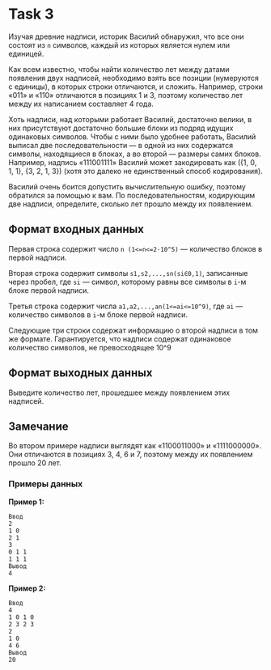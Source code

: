 # Task 3

Изучая древние надписи, историк Василий обнаружил, что все они состоят из `n` символов, каждый из которых является нулем или единицей.

Как всем известно, чтобы найти количество лет между датами появления двух надписей, необходимо взять все позиции (нумеруются с единицы), в которых строки отличаются, и сложить. Например, строки «011» и «110» отличаются в позициях 1 и 3, поэтому количество лет между их написанием составляет 4 года.

Хоть надписи, над которыми работает Василий, достаточно велики, в них присутствуют достаточно большие блоки из подряд идущих одинаковых символов. Чтобы с ними было удобнее работать, Василий выписал две последовательности — в одной из них содержатся символы, находящиеся в блоках, а во второй — размеры самих блоков. Например, надпись «111001111» Василий может закодировать как ({1, 0, 1, 1}, {3, 2, 1, 3}) (хотя это далеко не единственный способ кодирования).

Василий очень боится допустить вычислительную ошибку, поэтому обратился за помощью к вам. По последовательностям, кодирующим две надписи, определите, сколько лет прошло между их появлением.

## Формат входных данных

Первая строка содержит число `n (1<=n<=2⋅10^5)` — количество блоков в первой надписи.

Вторая строка содержит символы `s1,s2,...,sn(si∈0,1)`, записанные через пробел, где `si` — символ, которому равны все символы в `i`-м блоке первой надписи.

Третья строка содержит числа `a1,a2,...,an(1<=ai<=10^9)`, где `ai` — количество символов в `i`-м блоке первой надписи.

Следующие три строки содержат информацию о второй надписи в том же формате. Гарантируется, что надписи содержат одинаковое количество символов, не превосходящее 10^9

## Формат выходных данных

Выведите количество лет, прошедшее между появлением этих надписей.

## Замечание

Во втором примере надписи выглядят как «1100011000» и «1111000000». Они отличаются в позициях 3, 4, 6 и 7, поэтому между их появлением прошло 20 лет.

### Примеры данных
**Пример 1:**
```
Ввод
2
1 0 
2 1
3
0 1 1
1 1 1
Вывод
4
```

**Пример 2:**
```
Ввод
4
1 0 1 0
2 3 2 3
2
1 0
4 6
Вывод
20
```